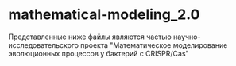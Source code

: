 # mathematical-modeling_2.0
Представленные ниже файлы являются частью научно-исследовательского проекта "Математическое моделирование эволюционных процессов у бактерий с CRISPR/Cas"
